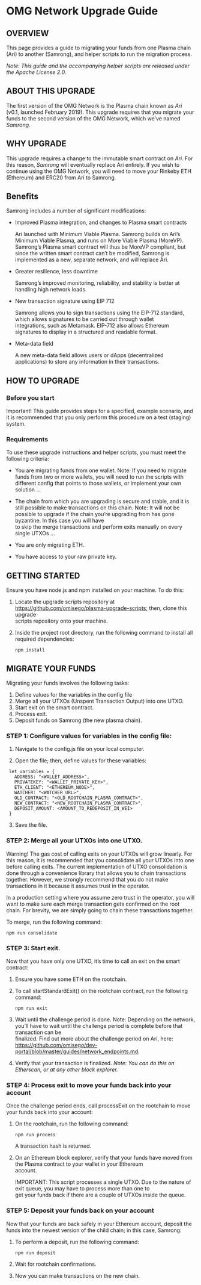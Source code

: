# OMG Network Upgrade Guide

## OVERVIEW
This page provides a guide to migrating your funds from one Plasma chain (Ari) to another (Samrong), and helper scripts to run the migration process. 

_Note: This guide and the accompanying helper scripts are released under the Apache License 2.0._


## ABOUT THIS UPGRADE
The first version of the OMG Network is the Plasma chain known as _Ari_ (v0.1, launched February 2019). This upgrade requires that you migrate your funds to the second version of the OMG Network, which we’ve named _Samrong_.


## WHY UPGRADE 
This upgrade requires a change to the immutable smart contract on _Ari_. For this reason, _Samrong_ will eventually replace Ari entirely. If you wish to continue using the OMG Network, you will need to move your Rinkeby ETH (Ethereum) and ERC20 from Ari to Samrong.


## Benefits
Samrong includes a number of significant modifications:  

* Improved Plasma integration, and changes to Plasma smart contracts

  Ari launched with Minimum Viable Plasma. Samrong builds on Ari’s Minimum Viable Plasma, and runs on More Viable Plasma 
  (MoreVP). Samrong’s Plasma smart contract will thus be MoreVP compliant, but since the written smart contract can’t be 
  modified, Samrong is implemented as a new, separate network, and will replace Ari.

* Greater resilience, less downtime

  Samrong’s improved monitoring, reliability, and stability is better at handling high network loads.
 
* New transaction signature using EIP 712

  Samrong allows you to sign transactions using the EIP-712 standard, which allows signatures to be carried out through wallet  
  integrations, such as Metamask. EIP-712 also allows Ethereum signatures to display in a structured and readable format. 

* Meta-data field

  A new meta-data field allows users or dApps (decentralized applications) to store any information in their transactions. 


## HOW TO UPGRADE

### Before you start 
Important! This guide provides steps for a specified, example scenario, and it is recommended that you only perform this procedure on a test (staging) system. 


### Requirements
To use these upgrade instructions and helper scripts, you must meet the following criteria: 

* You are migrating funds from one wallet.
  Note: If you need to migrate funds from two or more wallets, you will need to run the scripts with different config that 
  points to those wallets, or implement your own solution …

* The chain from which you are upgrading is secure and stable, and it is still possible to make transactions on this chain.
  Note: It will not be possible to upgrade if the chain you’re upgrading from has gone byzantine. In this case  you will have  
  to skip the merge transactions and perform exits manually on every single UTXOs … 

* You are only migrating ETH.

* You have access to your raw private key. 


 
## GETTING STARTED
Ensure you have node.js and npm installed on your machine. To do this:
1. Locate the upgrade scripts repository at https://github.com/omisego/plasma-upgrade-scripts; then, clone this upgrade  
   scripts repository onto your machine.

2. Inside the project root directory, run the following command to install all required dependencies: 
   ```
   npm install
   ```



## MIGRATE YOUR FUNDS
Migrating your funds involves the following tasks: 
1. Define values for the variables in the config file
2. Merge all your UTXOs (Unspent Transaction Output) into one UTXO.
3. Start exit on the smart contract.
4. Process exit.
5. Deposit funds on Samrong (the new plasma chain).



### STEP 1:  Configure values for variables in the config file:

1. Navigate to the config.js file on your local computer. 

2. Open the file; then, define values for these variables: 

 ```
  let variables = {
    ADDRESS: "<WALLET_ADDRESS>",
    PRIVATEKEY: "<WALLET_PRIVATE_KEY>",
    ETH_CLIENT: "<ETHEREUM_NODE>",
    WATCHER: "<WATCHER_URL>",
    OLD_CONTRACT: "<OLD_ROOTCHAIN_PLASMA_CONTRACT>",
    NEW_CONTRACT: "<NEW_ROOTCHAIN_PLASMA_CONTRACT>",
    DEPOSIT_AMOUNT: <AMOUNT_TO_REDEPOSIT_IN_WEI>
  }
   ```
   
3. Save the file.


### STEP 2:   Merge all your UTXOs into one UTXO.
         
Warning! The gas cost of calling exits on your UTXOs will grow linearly. For this reason, it is recommended that you consolidate all your UTXOs into one before calling exits. The current implementation of UTXO consolidation is done through a convenience library that allows you to chain transactions together. However, we strongly recommend that you do not make transactions in it because it assumes trust in the operator. 

In a production setting where you assume zero trust in the operator, you will want to make sure each merge transaction gets confirmed on the root chain. For brevity, we are simply going to chain these transactions together. 

To merge, run the following command:
  ```
  npm run consolidate
  ```


### STEP 3:   Start exit.
Now that you have only one UTXO, it’s time to call an exit on the smart contract:

1. Ensure you have some ETH on the rootchain. 

2. To call startStandardExit() on the rootchain contract, run the following command:
   ```
   npm run exit
   ```

3. Wait until the challenge period is done. 
   Note: Depending on the network, you’ll have to wait until the challenge period is complete before that transaction can be  
   finalized. Find out more about the challenge period on Ari, here:      
   https://github.com/omisego/dev-portal/blob/master/guides/network_endpoints.md.

3. Verify that your transaction is finalized. 
 _Note: You can do this on Etherscan, or at any other block explorer._ 



### STEP 4:  Process exit to move your funds back into your account
Once the challenge period ends, call processExit on the rootchain to move your funds back into your account:

1. On the rootchain, run the following command:
   ```
   npm run process
   ```

   A transaction hash is returned. 


2. On an Ethereum block explorer, verify that your funds have moved from the Plasma contract to your wallet in your Ethereum    
   account. 
   
   IMPORTANT: This script processes a single UTXO. Due to the nature of exit queue, you may have to process more than one to   
   get your funds back if there are a couple of UTXOs inside the queue.



### STEP 5:  Deposit your funds back on your account
Now that your funds are back safely in your Ethereum account, deposit the funds into the newest version of the child chain; in this case, Samrong:

1. To perform a deposit, run the following command: 
   ```
   npm run deposit
   ```

2. Wait for rootchain confirmations.

3. Now you can make transactions on the new chain.




